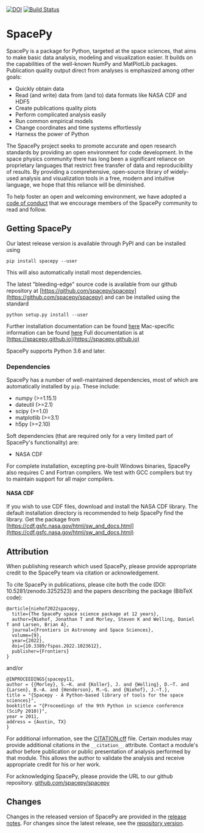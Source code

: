 [![DOI](https://zenodo.org/badge/DOI/10.5281/zenodo.3252523.svg)](https://doi.org/10.5281/zenodo.3252523)
[![Build Status](https://github.com/spacepy/spacepy/workflows/CI/badge.svg?branch=main)](https://github.com/spacepy/spacepy/actions?query=workflow%3ACI)

# SpacePy

SpacePy is a package for Python, targeted at the space sciences, that aims to make basic data analysis, modeling and visualization easier. It builds on the capabilities of the well-known NumPy and MatPlotLib packages. Publication quality output direct from analyses is emphasized among other goals:

 - Quickly obtain data
 - Read (and write) data from (and to) data formats like NASA CDF and HDF5
 - Create publications quality plots
 - Perform complicated analysis easily
 - Run common empirical models
 - Change coordinates and time systems effortlessly
 - Harness the power of Python

The SpacePy project seeks to promote accurate and open research standards by providing an open environment for code development. In the space physics community there has long been a significant reliance on proprietary languages that restrict free transfer of data and reproducibility of results. By providing a comprehensive, open-source library of widely-used analysis and visualization tools in a free, modern and intuitive language, we hope that this reliance will be diminished.

To help foster an open and welcoming environment, we have adopted a [code of conduct](https://github.com/spacepy/spacepy/blob/main/code-of-conduct.md) that we encourage members of the SpacePy community to read and follow.

## Getting SpacePy

Our latest release version is available through PyPI and can be installed using

```
pip install spacepy --user
```

This will also automatically install most dependencies.

The latest "bleeding-edge" source code is available from our github repository at [https://github.com/spacepy/spacepy](https://github.com/spacepy/spacepy) and can be installed using the standard

```
python setup.py install --user
```

Further installation documentation can be found [here](https://spacepy.github.io/install.html) Mac-specific information can be found [here](https://spacepy.github.io/install_mac.html)
Full documentation is at [https://spacepy.github.io](https://spacepy.github.io)

SpacePy supports Python 3.6 and later.

### Dependencies

SpacePy has a number of well-maintained dependencies, most of which are automatically installed by ```pip```. These include:
 - numpy (>=1.15.1)
 - dateutil (>=2.1)
 - scipy (>=1.0)
 - matplotlib (>=3.1)
 - h5py (>=2.10)

Soft dependencies (that are required only for a very limited part of SpacePy's functionality) are:
 - NASA CDF

For complete installation, excepting pre-built Windows binaries, SpacePy also requires C and Fortran compilers. We test with GCC compilers but try to maintain support for all major compilers.

#### NASA CDF
If you wish to use CDF files, download and install the NASA CDF library. The default installation directory is recommended to help SpacePy find the library. Get the package from [https://cdf.gsfc.nasa.gov/html/sw_and_docs.html](https://cdf.gsfc.nasa.gov/html/sw_and_docs.html)

## Attribution

When publishing research which used SpacePy, please provide appropriate credit to the SpacePy team via citation or acknowledgement.

To cite SpacePy in publications, please cite both the code (DOI: 10.5281/zenodo.3252523) and the papers describing the package (BibTeX code):

```
@article{niehof2022spacepy,
  title={The SpacePy space science package at 12 years},
  author={Niehof, Jonathan T and Morley, Steven K and Welling, Daniel T and Larsen, Brian A},
  journal={Frontiers in Astronomy and Space Sciences},
  volume={9},
  year={2022},
  doi={10.3389/fspas.2022.1023612},
  publisher={Frontiers}
}
```

and/or

```
@INPROCEEDINGS{spacepy11,
author = {{Morley}, S.~K. and {Koller}, J. and {Welling}, D.~T. and {Larsen}, B.~A. and {Henderson}, M.~G. and {Niehof}, J.~T.},
title = "{Spacepy - A Python-based library of tools for the space sciences}",
booktitle = "{Proceedings of the 9th Python in science conference (SciPy 2010)}",
year = 2011,
address = {Austin, TX}
}
```

For additional information, see the [CITATION.cff](https://github.com/spacepy/spacepy/blob/main/CITATION.cff) file.
Certain modules may provide additional citations in the ```__citation__``` attribute. Contact a module's author before publication or public presentation of analysis performed by that module. This allows the author to validate the analysis and receive appropriate credit for his or her work.

For acknowledging SpacePy, please provide the URL to our github repository. [github.com/spacepy/spacepy](https://github.com/spacepy/spacepy)

## Changes
Changes in the released version of SpacePy are provided in the [release notes](https://spacepy.github.io/release_notes.html). For changes since the latest release, see the [repository version](https://github.com/spacepy/spacepy/blob/main/Doc/source/release_notes.rst).
